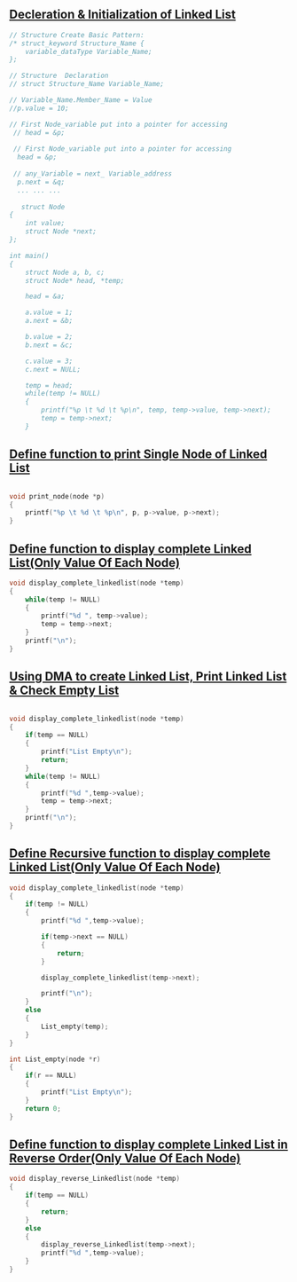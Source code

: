 


## [Decleration & Initialization of Linked List](../lab6/1.c)
```c
// Structure Create Basic Pattern:
/* struct_keyword Structure_Name {
    variable_dataType Variable_Name;
};

// Structure  Declaration
// struct Structure_Name Variable_Name;

// Variable_Name.Member_Name = Value
//p.value = 10;

// First Node_variable put into a pointer for accessing
 // head = &p;
 
 // First Node_variable put into a pointer for accessing
  head = &p;
  
 // any_Variable = next_ Variable_address
  p.next = &q;
  ... ... ...
 
   struct Node
{
    int value;
    struct Node *next;
};

int main()
{
    struct Node a, b, c;
    struct Node* head, *temp;

    head = &a;

    a.value = 1;
    a.next = &b;

    b.value = 2;
    b.next = &c;

    c.value = 3;
    c.next = NULL;

    temp = head;
    while(temp != NULL)
    {
        printf("%p \t %d \t %p\n", temp, temp->value, temp->next);
        temp = temp->next;
    }

```
## [Define function to print Single Node of Linked List](../lab6/2.c)
```c

void print_node(node *p)
{
    printf("%p \t %d \t %p\n", p, p->value, p->next);
}
```

## [Define function to display complete Linked List(Only Value Of Each Node)](../lab6/3.c)
```c
void display_complete_linkedlist(node *temp)
{
    while(temp != NULL)
    {
        printf("%d ", temp->value);
        temp = temp->next;
    }
    printf("\n");
}
```
## [Using DMA to create Linked List, Print Linked List & Check Empty List](../lab6/4.c)
```c

void display_complete_linkedlist(node *temp)
{
    if(temp == NULL)
    {
        printf("List Empty\n");
        return;
    }
    while(temp != NULL)
    {
        printf("%d ",temp->value);
        temp = temp->next;
    }
    printf("\n");
}

```
## [Define Recursive function to display complete Linked List(Only Value Of Each Node)](../lab6/5.c)
```c
void display_complete_linkedlist(node *temp)
{
    if(temp != NULL)
    {
        printf("%d ",temp->value);

        if(temp->next == NULL)
        {
            return;
        }

        display_complete_linkedlist(temp->next);

        printf("\n");
    }
    else
    {
        List_empty(temp);
    }
}

int List_empty(node *r)
{
    if(r == NULL)
    {
        printf("List Empty\n");
    }
    return 0;
}


```
## [Define function to display complete Linked List in Reverse Order(Only Value Of Each Node)](../lab6/6.c)
```c
void display_reverse_Linkedlist(node *temp)
{
    if(temp == NULL)
    {
        return;
    }
    else
    {
        display_reverse_Linkedlist(temp->next);
        printf("%d ",temp->value);
    }
}
```
